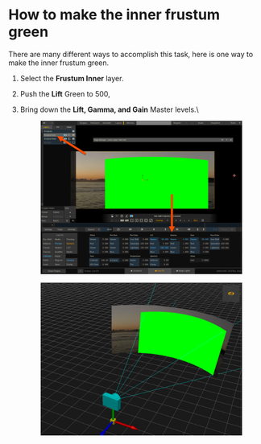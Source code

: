 # How to make the inner frustum green

There are many different ways to accomplish this task, here is one way to make the inner frustum green.

1. Select the **Frustum Inner** layer.
2. Push the **Lift** Green to 500,&#x20;
3.  Bring down the **Lift, Gamma, and Gain** Master levels.\


    <figure><img src="../.gitbook/assets/image (1) (1) (1) (1) (1).png" alt=""><figcaption></figcaption></figure>

    <figure><img src="../.gitbook/assets/image (120).png" alt=""><figcaption></figcaption></figure>

